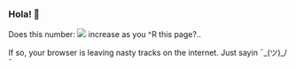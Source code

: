 ### Hola! 👋

Does this number: ![](https://hitcounter.pythonanywhere.com/count/tag.svg?url=https%3A%2F%2Fgithub.com%2Fulidtko%2Fulidtko) increase as you ^R this page?..

If so, your browser is leaving nasty tracks on the internet. Just sayin ¯\_(ツ)_/¯

<!--
**ulidtko/ulidtko** is a ✨ _special_ ✨ repository because its `README.md` (this file) appears on your GitHub profile.

Here are some ideas to get you started:

- 🔭 I’m currently working on ...
- 🌱 I’m currently learning ...
- 👯 I’m looking to collaborate on ...
- 🤔 I’m looking for help with ...
- 💬 Ask me about ...
- 📫 How to reach me: ...
- 😄 Pronouns: ...
- ⚡ Fun fact: ...
-->
